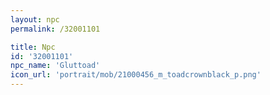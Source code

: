 ```yaml
---
layout: npc
permalink: /32001101

title: Npc
id: '32001101'
npc_name: 'Gluttoad'
icon_url: 'portrait/mob/21000456_m_toadcrownblack_p.png'
---
```

